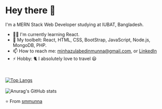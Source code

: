 # Hey there 👋

I'm a MERN Stack Web Developer studying at IUBAT, Bangladesh.

- 👨‍💻 I'm currently learning React.
- 🧰 My toolbelt: React, HTML, CSS, BootStrap, JavaScript, Node.js, MongoDB, PHP.
- 📫 How to reach me: minhazulabedinmunna@gmail.com, or [LinkedIn](https://www.linkedin.com/in/minhazul-abedin-munna-77181b178)
- ⚡ Hobby: 🐈 I absolutely love to travel 😃
<br>

[![Top Langs](https://github-readme-stats.vercel.app/api/top-langs/?username=smmunna&layout=compact&langs_count=6&theme=cobalt2)](https://github.com/smmunna/github-readme-stats)
<br> <br>
![Anurag's GitHub stats](https://github-readme-stats.vercel.app/api?username=smmunna&show_icons=true&theme=radical)

⭐️ From [smmunna](https://github.com/smmunna)
